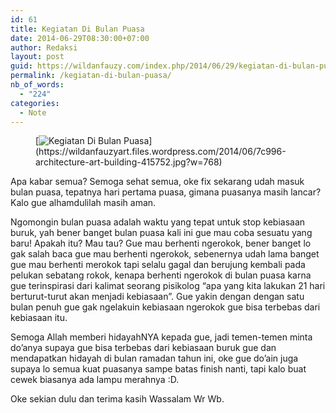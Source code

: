 ```yaml
---
id: 61
title: Kegiatan Di Bulan Puasa
date: 2014-06-29T08:30:00+07:00
author: Redaksi
layout: post
guid: https://wildanfauzy.com/index.php/2014/06/29/kegiatan-di-bulan-puasa/
permalink: /kegiatan-di-bulan-puasa/
nb_of_words:
  - "224"
categories:
  - Note
---
```

<figure class="wp-block-image size-large">[<img src="https://wildanfauzyart.files.wordpress.com/2014/06/7c996-architecture-art-building-415752.jpg?w=768" alt="Kegiatan Di Bulan Puasa" title="Kegiatan Di Bulan Puasa" data-recalc-dims="1" />](https://wildanfauzyart.files.wordpress.com/2014/06/7c996-architecture-art-building-415752.jpg?w=768)</figure> 

Apa kabar semua? Semoga sehat semua, oke fix sekarang udah masuk bulan puasa, tepatnya hari pertama puasa, gimana puasanya masih lancar? Kalo gue alhamdulilah masih aman.

<p class="has-drop-cap">
  Ngomongin bulan puasa adalah waktu yang tepat untuk stop kebiasaan buruk, yah bener banget bulan puasa kali ini gue mau coba sesuatu yang baru! Apakah itu? Mau tau? Gue mau berhenti ngerokok, bener banget lo gak salah baca gue mau berhenti ngerokok, sebenernya udah lama banget gue mau berhenti merokok tapi selalu gagal dan berujung kembali pada pelukan sebatang rokok, kenapa berhenti ngerokok di bulan puasa karna gue terinspirasi dari kalimat seorang pisikolog &#8220;apa yang kita lakukan 21 hari berturut-turut akan menjadi kebiasaan&#8221;. Gue yakin dengan dengan satu bulan penuh gue gak ngelakuin kebiasaan ngerokok gue bisa terbebas dari kebiasaan itu.
</p>

Semoga Allah memberi hidayahNYA kepada gue, jadi temen-temen minta do&#8217;anya supaya gue bisa terbebas dari kebiasaan buruk gue dan mendapatkan hidayah di bulan ramadan tahun ini, oke gue do&#8217;ain juga supaya lo semua kuat puasanya sampe batas finish nanti, tapi kalo buat cewek biasanya ada lampu merahnya :D.

Oke sekian dulu dan terima kasih Wassalam Wr Wb.